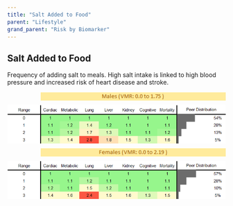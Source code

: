 ```yaml
---
title: "Salt Added to Food"
parent: "Lifestyle"
grand_parent: "Risk by Biomarker"
---
```



## Salt Added to Food


Frequency of adding salt to meals. High salt intake is linked to high blood pressure and increased risk of heart disease and stroke.

<div style="display: flex; flex-direction: column; gap: 10px;">

  <img src="/assets/images/vmrbiomarker_salt_added_to_food__male.png" alt="Salt Added to Food VMR Male" style="margin-left: 15%">
  <img src="/assets/images/rr_salt_added_to_food__male.png" alt="Salt Added to Food RR Male">

  <img src="/assets/images/vmrbiomarker_salt_added_to_food__female.png" alt="Salt Added to Food VMR Female" style="margin-left: 15%; ">
  <img src="/assets/images/rr_salt_added_to_food__female.png" alt="Salt Added to Food RR Female">

</div>



